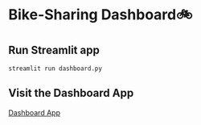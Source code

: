 # Bike-Sharing Dashboard🚲
## Run Streamlit app
`streamlit run dashboard.py`

## Visit the Dashboard App
[Dashboard App](https://bike-sharing-dashboard-alfian.streamlit.app/)
